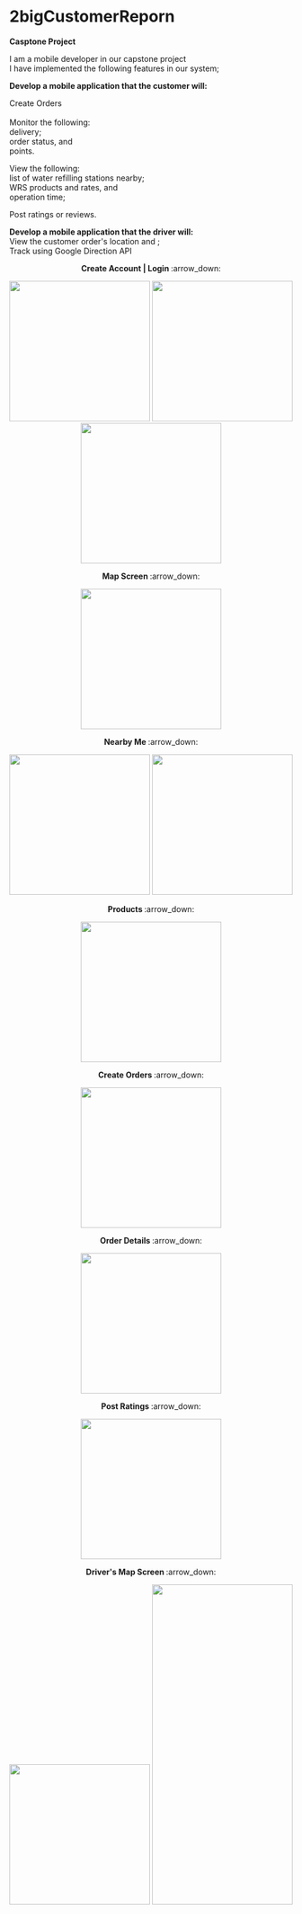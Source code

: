 # 2bigCustomerReporn
**Casptone Project**

I am a mobile developer in our capstone project </br>
I have implemented the following features in our system;

**Develop a mobile application that the customer will:** </br>

Create Orders </br>
</br>
Monitor the following:</br>
   delivery;</br>
	order status, and</br>
	points.

View the following:</br>
	list of water refilling stations nearby;</br>
	WRS products and rates, and</br>
	operation time;</br>

Post ratings or reviews.</br>

**Develop a mobile application that the driver will:** </br>
View the customer order's location and ; </br>
Track using Google Direction API

<p align="center" ><b>Create Account | Login </b>  :arrow_down:</p> 
<p align="center">
<img src="https://github.com/jah09/2bigCustomerReporn/assets/81201468/8b1102a5-8cb5-46cc-8d05-00552015046e" width="250" alt="">
<img src="https://github.com/jah09/2bigCustomerReporn/assets/81201468/bd75d249-ae00-4bca-87cd-d61e1a2f1698" width="250" alt="">
<img src="https://github.com/jah09/2bigCustomerReporn/assets/81201468/02dd604a-b49c-4d07-8d5a-4263ae01ff05" width="250" alt="">
</p>

<p align="center" ><b>Map Screen </b>  :arrow_down:</p> 
<p align="center">	
<img src="https://github.com/jah09/2bigCustomerReporn/assets/81201468/e6e0a308-66b2-4a48-a130-3ad78251d093" width="250" alt="">	
</p>

<p align="center" ><b> Nearby Me </b>  :arrow_down:</p> 
<p align="center">	
<img src="https://github.com/jah09/2bigCustomerReporn/assets/81201468/db2dae80-2dc6-42f0-bb74-8c9cdee6395f" width="250" alt="">	
<img src="https://github.com/jah09/2bigCustomerReporn/assets/81201468/0116c28a-81c7-4375-b822-75fba95c46fb" width="250" alt="">	
</p>
<p align="center" ><b> Products </b>  :arrow_down:</p> 
<p align="center">	
<img src="https://github.com/jah09/2bigCustomerReporn/assets/81201468/b109f576-377f-4b25-8416-7aa7e4e7e585" width="250" alt="">	

</p>

<p align="center" ><b> Create Orders </b>  :arrow_down:</p> 
<p align="center">	
<img src="https://github.com/jah09/2bigCustomerReporn/assets/81201468/592200b7-8c05-4a09-b06d-3b1ac58fb878" width="250" alt="">	

</p>
<p align="center" ><b> Order Details </b>  :arrow_down:</p> 
<p align="center">	
<img src="https://github.com/jah09/2bigCustomerReporn/assets/81201468/8f11a687-18c7-40c2-b64f-eb5744d9aa68" width="250" alt="">	
</p>

<p align="center" ><b> Post Ratings </b>  :arrow_down:</p> 
<p align="center">	
<img src="https://github.com/jah09/2bigCustomerReporn/assets/81201468/00a90144-c176-40ac-bd18-ffaa0deacc4b" width="250" alt="">	
</p>

<p align="center" ><b> Driver's Map Screen </b>  :arrow_down:</p> 
<p align="center">	
<img src="https://github.com/jah09/2bigCustomerReporn/assets/81201468/c87d54d6-74fd-4104-a712-10ef5025f9ea" width="250" alt="">	
<img src="https://github.com/jah09/2bigCustomerReporn/assets/81201468/e603b591-1dcb-4b7c-87cd-3522737a6448" width="250" height="570" alt="">	
</p>




